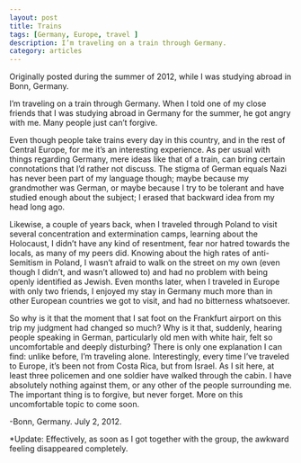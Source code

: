 ```yaml
---
layout: post
title: Trains
tags: [Germany, Europe, travel ]
description: I’m traveling on a train through Germany.
category: articles
---
```


Originally posted during the summer of 2012, while I was studying abroad in Bonn, Germany.

I’m traveling on a train through Germany.
When I told one of my close friends that I was studying abroad in Germany for the summer, he got angry with me. Many people just can’t forgive.

Even though people take trains every day in this country, and in the rest of Central Europe, for me it’s an interesting experience. As per usual with things regarding Germany, mere ideas like that of a train, can bring certain connotations that I’d rather not discuss. The stigma of German equals Nazi has never been part of my language though; maybe because my grandmother was German, or maybe because I try to be tolerant and have studied enough about the subject; I erased that backward idea from my head long ago.

Likewise, a couple of years back, when I traveled through Poland to visit several concentration and extermination camps, learning about the Holocaust, I didn’t have any kind of resentment, fear nor hatred towards the locals, as many of my peers did. Knowing about the high rates of anti-Semitism in Poland, I wasn’t afraid to walk on the street on my own (even though I didn’t, and wasn’t allowed to) and had no problem with being openly identified as Jewish. Even months later, when I traveled in Europe with only two friends, I enjoyed my stay in Germany much more than in other European countries we got to visit, and had no bitterness whatsoever.

So why is it that the moment that I sat foot on the Frankfurt airport on this trip my judgment had changed so much? Why is it that, suddenly, hearing people speaking in German, particularly old men with white hair, felt so uncomfortable and deeply disturbing? There is only one explanation I can find: unlike before, I’m traveling alone.
Interestingly, every time I’ve traveled to Europe, it’s been not from Costa Rica, but from Israel. As I sit here, at least three policemen and one soldier have walked through the cabin. I have absolutely nothing against them, or any other of the people surrounding me. The important thing is to forgive, but never forget.
More on this uncomfortable topic to come soon.

-Bonn, Germany. July 2, 2012.

*Update: Effectively, as soon as I got together with the group, the awkward feeling disappeared completely. 
